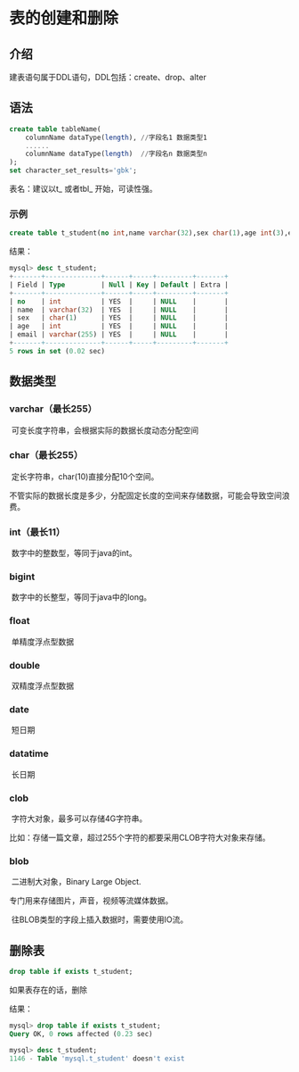 # 表的创建和删除

## 介绍

建表语句属于DDL语句，DDL包括：create、drop、alter

## 语法

```sql
create table tableName(
	columnName dataType(length), //字段名1 数据类型1
	......
	columnName dataType(length)  //字段名n 数据类型n
);
set character_set_results='gbk';
```

表名：建议以t_ 或者tbl_ 开始，可读性强。

### 示例

```sql
create table t_student(no int,name varchar(32),sex char(1),age int(3),email varchar(255));
```

结果：

```sql
mysql> desc t_student;
+-------+--------------+------+-----+---------+-------+
| Field | Type         | Null | Key | Default | Extra |
+-------+--------------+------+-----+---------+-------+
| no    | int          | YES  |     | NULL    |       |
| name  | varchar(32)  | YES  |     | NULL    |       |
| sex   | char(1)      | YES  |     | NULL    |       |
| age   | int          | YES  |     | NULL    |       |
| email | varchar(255) | YES  |     | NULL    |       |
+-------+--------------+------+-----+---------+-------+
5 rows in set (0.02 sec)
```

## 数据类型

### varchar（最长255）

​	可变长度字符串，会根据实际的数据长度动态分配空间

### char（最长255）

​	定长字符串，char(10)直接分配10个空间。

​    不管实际的数据长度是多少，分配固定长度的空间来存储数据，可能会导致空间浪费。

### int（最长11）

​	数字中的整数型，等同于java的int。

### bigint

​    数字中的长整型，等同于java中的long。

### float

​    单精度浮点型数据

### double 

​    双精度浮点型数据

### date

​    短日期

### datatime

​    长日期

### clob

​    字符大对象，最多可以存储4G字符串。

​    比如：存储一篇文章，超过255个字符的都要采用CLOB字符大对象来存储。

### blob

​    二进制大对象，Binary Large Object.

   专门用来存储图片，声音，视频等流媒体数据。

​	往BLOB类型的字段上插入数据时，需要使用IO流。

## 删除表 

```sql
drop table if exists t_student;
```

如果表存在的话，删除

结果：

```sql
mysql> drop table if exists t_student;
Query OK, 0 rows affected (0.23 sec)

mysql> desc t_student;
1146 - Table 'mysql.t_student' doesn't exist
```


